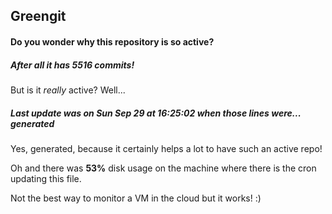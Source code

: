 ## Greengit

#### Do you wonder why this repository is so active?

##### After all it has 5516 commits!

But is it *really* active? Well...

##### Last update was on Sun Sep 29 at 16:25:02 when those lines were... generated

Yes, generated, because it certainly helps a lot to have such an active repo!

Oh and there was **53%** disk usage on the machine
where there is the cron updating this file.

Not the best way to monitor a VM in the cloud but it works! :)
